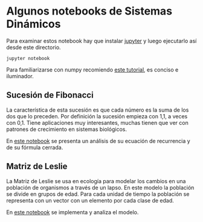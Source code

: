 # Algunos notebooks de Sistemas Dinámicos

Para examinar estos notebook hay que instalar
[jupyter](http://ipython.org) y luego ejecutarlo así desde este
directorio.

    jupyter notebook

Para familiarizarse con numpy recomiendo [este
tutorial](https://github.com/enthought/Numpy-Tutorial-SciPyConf-2015/blob/master/slides.pdf),
es conciso e iluminador.



## Sucesión de Fibonacci

La característica de esta sucesión es que cada número es la suma de
los dos que lo preceden. Por definición la sucesión empieza con 1,1, a
veces con 0,1. Tiene aplicaciones muy interesantes, muchas tienen que
ver con patrones de crecimiento en sistemas biológicos.

En [este notebook](Fibonacci.ipynb) se presenta un análisis de su
ecuación de recurrencia y de su fórmula cerrada.


## Matriz de Leslie

La Matriz de Leslie se usa en ecología para modelar los cambios en una
población de organismos a través de un lapso. En este modelo la
población se divide en grupos de edad. Para cada unidad de tiempo la
población se representa con un vector con un elemento por cada clase
de edad.

En [este
notebook](https://github.com/rgarcia-herrera/sistemas-dinamicos/blob/master/Leslie%20Model.ipynb)
se implementa y analiza el modelo.
    
